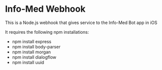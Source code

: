 <h1>Info-Med Webhook</h1>
<p>This is a Node.js webhook that gives service to the Info-Med Bot app in iOS</p>
<p></p>
<p>It requires the following npm installations:</p>
<ul>
    <li>npm install express</li>
    <li>npm install body-parser</li>
    <li>npm install morgan</li>
    <li>npm install dialogflow</li>
    <li>npm install uuid</li>
</ul>
